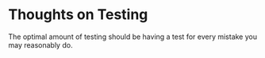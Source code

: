 # Thoughts on Testing
The optimal amount of testing should be having a test for every mistake you may reasonably do.